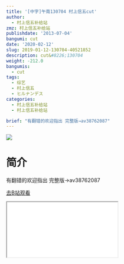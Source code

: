 ```yaml
---
title: '[中字]午南130704 村上信五cut'
author:
  - 村上信五补给站
zmz: 村上信五补给站
publishdate: '2013-07-04'
bangumi: cut
date: '2020-02-12'
slug: 2019-01-12-130704-40521852
description: cut&#8226;130704
weight: -212.0
bangumis:
  - cut
tags:
  - 综艺
  - 村上信五
  - ヒルナンデス
categories:
  - 村上信五补给站
  - 村上信五补给站

brief: "有翻错的欢迎指出 完整版→av38762087"
---
```

![](https://raw.githubusercontent.com/tcgriffith/owaraisite/master/static/tmpimg/8e67275c08499db2d5986d3db58f5e49d0f2bf14.jpg.480.jpg)
# 简介  
有翻错的欢迎指出
完整版→av38762087  

[去B站观看](https://www.bilibili.com/video/av40521852/)
<div class ="resp-container"><iframe class="testiframe" src="//player.bilibili.com/player.html?aid=40521852"", scrolling="no", allowfullscreen="true" > </iframe></div> 
